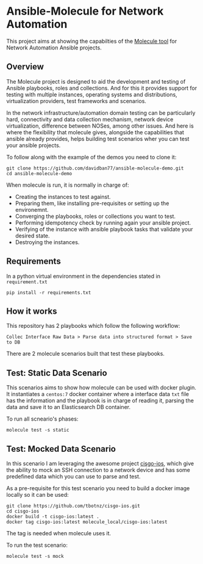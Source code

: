 # Ansible-Molecule for Network Automation

This project aims at showing the capabilties of the [Molecule tool](https://molecule.readthedocs.io/en/latest/index.html) for Network Automation Ansible projects.

## Overview

The Molecule project is designed to aid the development and testing of Ansible playbooks, roles and collections. And for this it provides support for testing with multiple instances, operating systems and distributions, virtualization providers, test frameworks and scenarios.

In the network infrastructure/automation domain testing can be particularly hard, connectivity and data collection mechanism, network device virtualization, difference between NOSes, among other issues. And here is where the flexibility that molecule gives, alongside the capabilities that ansible already provides, helps building test scenarios wher you can test your ansible projects.

To follow along with the example of the demos you need to clone it:

```shell
git clone https://github.com/davidban77/ansible-molecule-demo.git
cd ansible-molecule-demo
```

When molecule is run, it is normally in charge of:

- Creating the instances to test against.
- Preparing them, like installing pre-requisites or setting up the environemnt.
- Converging the playbooks, roles or collections you want to test.
- Performing idempotency check by running again your ansible project.
- Verifying of the instance with ansible playbook tasks that validate your desired state.
- Destroying the instances.

## Requirements

In a python virtual environment in the dependencies stated in `requirement.txt`

```shell
pip install -r requirements.txt
```

## How it works

This repository has 2 playbooks which follow the following workflow:

```shell
Collec Interface Raw Data > Parse data into structured format > Save to DB
```

There are 2 molecule scenarios built that test these playbooks.

## Test: Static Data Scenario

This scenarios aims to show how molecule can be used with docker plugin. It instantiates a `centos:7` docker container where a interface data `txt` file has the information and the playbook is in charge of reading it, parsing the data and save it to an Elasticsearch DB container.

To run all scneario's phases:

```shell
molecule test -s static
```

## Test: Mocked Data Scenario

In this scenario I am leveraging the awesome project [cisgo-ios](https://github.com/tbotnz/cisgo-ios), which give the ability to mock an SSH connection to a network device and has some predefined data which you can use to parse and test.

As a pre-requisite for this test scenario you need to build a docker image locally so it can be used:

```shell
git clone https://github.com/tbotnz/cisgo-ios.git
cd cisgo-ios
docker build -t cisgo-ios:latest .
docker tag cisgo-ios:latest molecule_local/cisgo-ios:latest
```

The tag is needed when molecule uses it.

To run the test scenario:

```shell
molecule test -s mock
```
